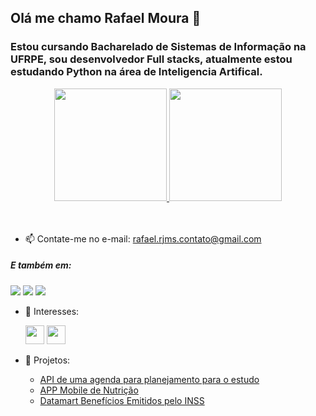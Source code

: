 ## Olá me chamo Rafael Moura 👋
### Estou cursando Bacharelado de Sistemas de Informação na UFRPE, sou desenvolvedor Full stacks, atualmente estou estudando Python na área de Inteligencia Artifical.
<a href="https://github.com/rafaelmos"> 
<div align="center">
  <img height="180em" src="https://github-readme-stats.vercel.app/api?username=rafaelmos&show_icons=false&theme=gruvbox&include_all_commits=true&count_private=true"/>
  <img height="180em" src="https://github-readme-stats.vercel.app/api/top-langs/?username=rafaelmos&layout=compact&langs_count=7&theme=gruvbox"/>
</div>  <br>   <br></a>
  
  
- 📫 Contate-me no e-mail: rafael.rjms.contato@gmail.com
##### E também em:
  
  <div> 
  <a href="https://www.instagram.com/rafaelmos.js/" target="_blank"><img src="https://img.shields.io/badge/-Instagram-%23E4405F?style=for-the-badge&logo=instagram&logoColor=white" target="_blank"></a>
  <a href = "mailto:rafael.rjms.contato@gmail.com"><img src="https://img.shields.io/badge/-Gmail-%23333?style=for-the-badge&logo=gmail&logoColor=white" target="_blank"></a>
  <a href="https://www.linkedin.com/in/rafaelmos-moura/" target="_blank"><img src="https://img.shields.io/badge/-LinkedIn-%230077B5?style=for-the-badge&logo=linkedin&logoColor=white" target="_blank"></a>  
</div></a> 

- 📖 Interesses:

  <div>
  <img height="30em" src="https://img.shields.io/badge/Flask-000000?style=for-the-badge&logo=flask&logoColor=white"/> 
  <img height="30em" src="https://img.shields.io/badge/PostgreSQL-316192?style=for-the-badge&logo=postgresql&logoColor=white"/>
 <!--<img height="30em" src="https://img.shields.io/badge/jQuery-0769AD?style=for-the-badge&logo=jquery&logoColor=white"/>-->
  
- 📝 Projetos: 

  - [API de uma agenda para planejamento para o estudo](https://github.com/Rafaelmos/studyplan-API)
  - [APP Mobile de Nutrição](https://github.com/Rafaelmos/Projeto-Mobile-MacroNutris)
  - [Datamart Benefícios Emitidos pelo INSS](https://github.com/Rafaelmos/datamart-beneficios-emitidos-inss)
  
</div>



<!--
  <img height="30em" src=""/>
  <a href="https://github.com/rafaelmos">

**Rafaelmos/Rafaelmos** is a ✨ _special_ ✨ repository because its `README.md` (this file) appears on your GitHub profile.

Here are some ideas to get you started:

- 🔭 I’m currently working on ...
- 🌱 I’m currently learning ...
- 👯 I’m looking to collaborate on ...
- 🤔 I’m looking for help with ...
- 💬 Ask me about ...
- 📫 How to reach me: ...
- 😄 Pronouns: ...
- ⚡ Fun fact: ...
-->

<!--
 - 📫 Contact me by email: rafael.rjms.contato@gmail.com

-->
